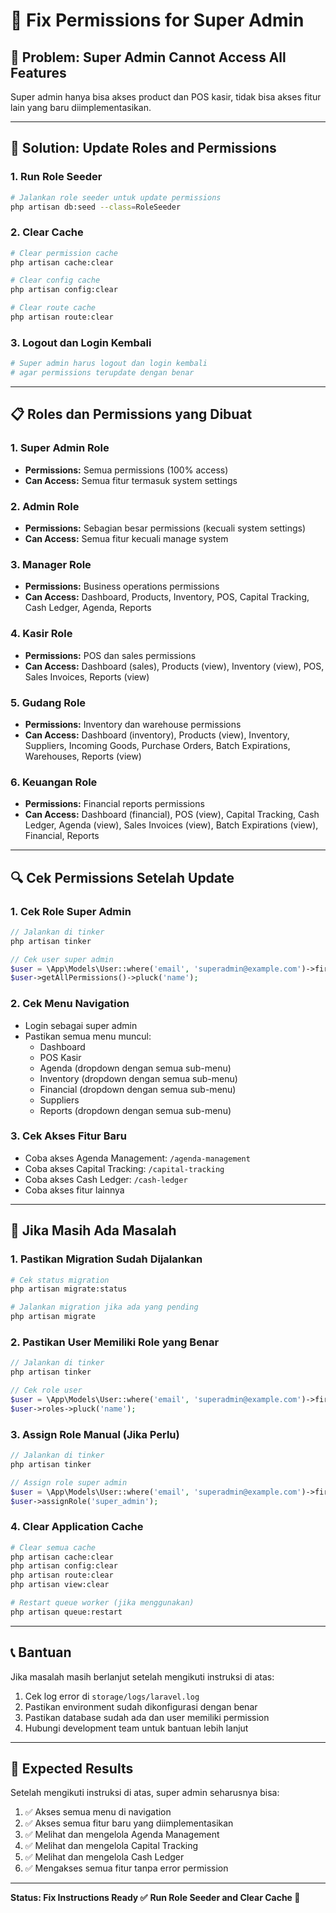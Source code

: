 # 🔧 Fix Permissions for Super Admin

## 🚨 **Problem: Super Admin Cannot Access All Features**

Super admin hanya bisa akses product dan POS kasir, tidak bisa akses fitur lain yang baru diimplementasikan.

---

## 🎯 **Solution: Update Roles and Permissions**

### **1. Run Role Seeder**
```bash
# Jalankan role seeder untuk update permissions
php artisan db:seed --class=RoleSeeder
```

### **2. Clear Cache**
```bash
# Clear permission cache
php artisan cache:clear

# Clear config cache
php artisan config:clear

# Clear route cache
php artisan route:clear
```

### **3. Logout dan Login Kembali**
```bash
# Super admin harus logout dan login kembali
# agar permissions terupdate dengan benar
```

---

## 📋 **Roles dan Permissions yang Dibuat**

### **1. Super Admin Role**
- **Permissions:** Semua permissions (100% access)
- **Can Access:** Semua fitur termasuk system settings

### **2. Admin Role**
- **Permissions:** Sebagian besar permissions (kecuali system settings)
- **Can Access:** Semua fitur kecuali manage system

### **3. Manager Role**
- **Permissions:** Business operations permissions
- **Can Access:** Dashboard, Products, Inventory, POS, Capital Tracking, Cash Ledger, Agenda, Reports

### **4. Kasir Role**
- **Permissions:** POS dan sales permissions
- **Can Access:** Dashboard (sales), Products (view), Inventory (view), POS, Sales Invoices, Reports (view)

### **5. Gudang Role**
- **Permissions:** Inventory dan warehouse permissions
- **Can Access:** Dashboard (inventory), Products (view), Inventory, Suppliers, Incoming Goods, Purchase Orders, Batch Expirations, Warehouses, Reports (view)

### **6. Keuangan Role**
- **Permissions:** Financial reports permissions
- **Can Access:** Dashboard (financial), POS (view), Capital Tracking, Cash Ledger, Agenda (view), Sales Invoices (view), Batch Expirations (view), Financial, Reports

---

## 🔍 **Cek Permissions Setelah Update**

### **1. Cek Role Super Admin**
```php
// Jalankan di tinker
php artisan tinker

// Cek user super admin
$user = \App\Models\User::where('email', 'superadmin@example.com')->first();
$user->getAllPermissions()->pluck('name');
```

### **2. Cek Menu Navigation**
- Login sebagai super admin
- Pastikan semua menu muncul:
  - Dashboard
  - POS Kasir
  - Agenda (dropdown dengan semua sub-menu)
  - Inventory (dropdown dengan semua sub-menu)
  - Financial (dropdown dengan semua sub-menu)
  - Suppliers
  - Reports (dropdown dengan semua sub-menu)

### **3. Cek Akses Fitur Baru**
- Coba akses Agenda Management: `/agenda-management`
- Coba akses Capital Tracking: `/capital-tracking`
- Coba akses Cash Ledger: `/cash-ledger`
- Coba akses fitur lainnya

---

## 🚨 **Jika Masih Ada Masalah**

### **1. Pastikan Migration Sudah Dijalankan**
```bash
# Cek status migration
php artisan migrate:status

# Jalankan migration jika ada yang pending
php artisan migrate
```

### **2. Pastikan User Memiliki Role yang Benar**
```php
// Jalankan di tinker
php artisan tinker

// Cek role user
$user = \App\Models\User::where('email', 'superadmin@example.com')->first();
$user->roles->pluck('name');
```

### **3. Assign Role Manual (Jika Perlu)**
```php
// Jalankan di tinker
php artisan tinker

// Assign role super admin
$user = \App\Models\User::where('email', 'superadmin@example.com')->first();
$user->assignRole('super_admin');
```

### **4. Clear Application Cache**
```bash
# Clear semua cache
php artisan cache:clear
php artisan config:clear
php artisan route:clear
php artisan view:clear

# Restart queue worker (jika menggunakan)
php artisan queue:restart
```

---

## 📞 **Bantuan**

Jika masalah masih berlanjut setelah mengikuti instruksi di atas:

1. Cek log error di `storage/logs/laravel.log`
2. Pastikan environment sudah dikonfigurasi dengan benar
3. Pastikan database sudah ada dan user memiliki permission
4. Hubungi development team untuk bantuan lebih lanjut

---

## 🎯 **Expected Results**

Setelah mengikuti instruksi di atas, super admin seharusnya bisa:

1. ✅ Akses semua menu di navigation
2. ✅ Akses semua fitur baru yang diimplementasikan
3. ✅ Melihat dan mengelola Agenda Management
4. ✅ Melihat dan mengelola Capital Tracking
5. ✅ Melihat dan mengelola Cash Ledger
6. ✅ Mengakses semua fitur tanpa error permission

---

**Status: Fix Instructions Ready ✅**
**Run Role Seeder and Clear Cache 🚀**